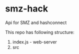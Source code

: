 # smz-hack 
Api for SMZ and hashconnect

This repo has following structure:
1) index.js - web-server
2) src

